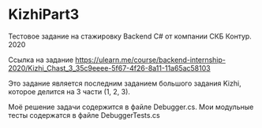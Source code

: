 # KizhiPart3
Тестовое задание на стажировку Backend C# от компании СКБ Контур. 2020

Ссылка на задание https://ulearn.me/course/backend-internship-2020/Kizhi_Chast_3_35c9eeee-5f67-4f26-8a11-11a65ac58103

Это задание является последним заданием большого задания Kizhi, которое делится на 3 части (1, 2, 3).

Моё решение задачи содержится в файле Debugger.cs. Мои модульные тесты содержатся в файле DebuggerTests.cs
